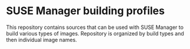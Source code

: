 # SUSE Manager building profiles

This repository contains sources that can be used with SUSE Manager to build various types of images.
Repository is organized by build types and then individual image names.
